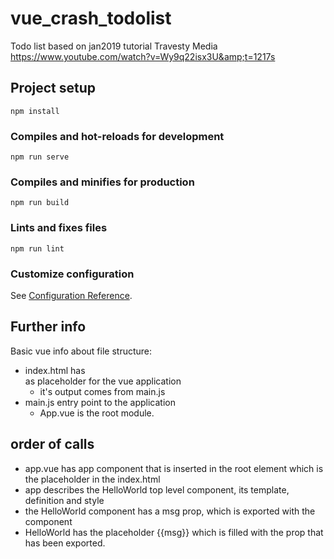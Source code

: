 # vue_crash_todolist
Todo list based on jan2019 tutorial Travesty Media https://www.youtube.com/watch?v=Wy9q22isx3U&amp;t=1217s

## Project setup
```
npm install
```

### Compiles and hot-reloads for development
```
npm run serve
```

### Compiles and minifies for production
```
npm run build
```

### Lints and fixes files
```
npm run lint
```

### Customize configuration
See [Configuration Reference](https://cli.vuejs.org/config/).

## Further info
Basic vue info about file structure:
- index.html has <div id='app'></div> as placeholder for the vue application
  - it's output comes from main.js
- main.js entry point to the application
  - App.vue is the root module.

## order of calls
- app.vue has app component that is inserted in the root element which is the placeholder in the index.html
- app describes the HelloWorld top level component, its template, definition and style
- the HelloWorld component has a msg prop, which is exported with the component
- HelloWorld has the placeholder {{msg}} which is filled with the prop that has been exported.  